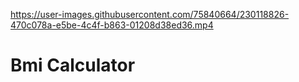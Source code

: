 

https://user-images.githubusercontent.com/75840664/230118826-470c078a-e5be-4c4f-b863-01208d38ed36.mp4

# Bmi Calculator
